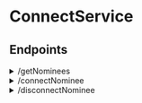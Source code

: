 # ConnectService

## Endpoints ##
<details>
   <summary>/getNominees</summary>
   <p>
   Retrieves a list of connected nominees by qff number
      
   Input:
   {
      "qffNo": integer
   }
      
   Output:
   [
      {
           nomineeId: integer,
           nomineeName: String,
           points: integer,
           qffNo: integer,
           isConnected: boolean
       }
   ]
  </p>
 </details>
 
 <details>
   <summary>/connectNominee</summary>
   <p>
   Connects nominee to qff number
      
   Input:
   {
      "qffNo": integer,
      "nomineeId": integer
   }
      
   Output:
   Status code
  </p>
 </details>
 
 <details>
   <summary>/disconnectNominee</summary>
   <p>
   Disconnects nominee from qff number
      
   Input:
   {
      "qffNo": integer,
      "nomineeId": integer
   }
      
   Output:
   Status code
  </p>
 </details>
